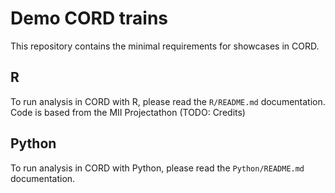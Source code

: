 # Demo CORD trains
This repository contains the minimal requirements for showcases in CORD.

## R
To run analysis in CORD with R, please read the ``R/README.md`` documentation.
Code is based from the MII Projectathon (TODO: Credits)

## Python
To run analysis in CORD with Python, please read the ``Python/README.md`` documentation.



